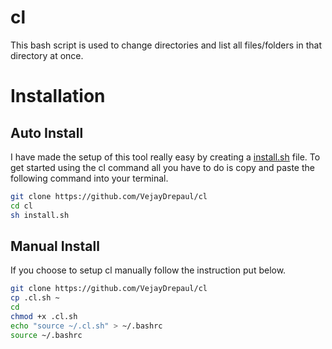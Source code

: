 # cl
This bash script is used to change directories and list all files/folders in that directory at once.

# Installation
## Auto Install
I have made the setup of this tool really easy by creating a [install.sh](install.sh) file. To get started using the cl command all you have to do is copy and paste the following command into your terminal.
```bash
git clone https://github.com/VejayDrepaul/cl
cd cl
sh install.sh
```
## Manual Install
If you choose to setup cl manually follow the instruction put below.
```bash 
git clone https://github.com/VejayDrepaul/cl
cp .cl.sh ~
cd
chmod +x .cl.sh
echo "source ~/.cl.sh" > ~/.bashrc
source ~/.bashrc
``` 
